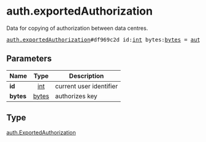 # auth.exportedAuthorization

Data for copying of authorization between data centres.

<pre>
<a href="../constructor/auth.exportedAuthorization.md">auth.exportedAuthorization</a>#df969c2d id:<a href="../type/int.md">int</a> bytes:<a href="../type/bytes.md">bytes</a> = <a href="../type/auth.ExportedAuthorization.md">auth.ExportedAuthorization</a>;
</pre>
## Parameters

| Name | Type | Description |
|------|:----:|-------------|
| **id** | <a href="../type/int.md">int</a> | current user identifier |
| **bytes** | <a href="../type/bytes.md">bytes</a> | authorizes key |

## Type

<a href="../type/auth.ExportedAuthorization.md">auth.ExportedAuthorization</a>
